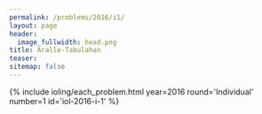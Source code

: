 ```yaml
---
permalink: /problems/2016/i1/
layout: page
header:
  image_fullwidth: head.png
title: Aralle-Tabulahan
teaser: 
sitemap: false
---
```


{% include ioling/each_problem.html year=2016 round='Individual' number=1 id='iol-2016-i-1' %}